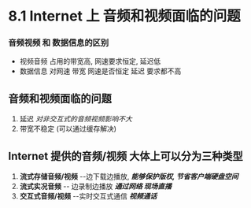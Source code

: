 # 8.1 Internet 上 音频和视频面临的问题

### 音频视频 和 数据信息的区别

* 视频音频    占用的带宽高, 网速要求恒定,  延迟低  
* 数据信息     对网速  带宽   网速是否恒定   延迟  要求都不高

## 音频和视频面临的问题

1.  延迟            _对非交互式的音频视频影响不大_
2. 带宽不稳定               \(可以通过缓存解决\)

## Internet 提供的音频/视频 大体上可以分为三种类型

1. **流式存储音频/视频**     --边下载边播放,    _**能够保护版权, 节省客户端硬盘空间**_
2. **流式实况音频**          -- 边录制边播放        _**通过网络 现场直播**_
3. **交互式音频/视频**        --实时交互式通信     _**视频通话**_

